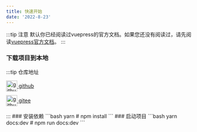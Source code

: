 ```yaml
---
title: 快速开始
date: '2022-8-23'
---
```

:::tip 注意
默认你已经阅读过vuepress的官方文档。如果您还没有阅读过，请先阅读[vuepress官方文档](https://v1.vuepress.vuejs.org/zh/)。
:::
### 下载项目到本地
:::tip 仓库地址
<br/>

<a href="https://github.com/leonProj/vuepress_h5simulator_reco_template" target="_blank" style="display: flex;align-items: center">
   <img height="30" src="https://vkceyugu.cdn.bspapp.com/VKCEYUGU-8f7e1d02-dcb1-46ba-90db-ae32fea44f22/4b2bf3e5-68ad-4a15-b0d1-00b7a5246eab.png" title="github" width="30"/>&nbsp;github
</a>

<a href="https://gitee.com/leonProj/vuepress_h5simulator_reco_template" target="_blank" style="display: flex;align-items: center;margin-top: 10px">
   <img height="30" src="https://vkceyugu.cdn.bspapp.com/VKCEYUGU-8f7e1d02-dcb1-46ba-90db-ae32fea44f22/0d0bc2dc-64e3-4ea1-a641-9c23d198e36d.png" title="github" width="30"/>&nbsp;gitee
</a>

<br/>
:::
### 安装依赖
```bash
yarn # npm install
```
### 启动项目
```bash
yarn docs:dev # npm run docs:dev
```
